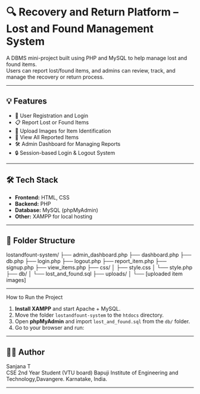 # 🔍 Recovery and Return Platform – Lost and Found Management System

A DBMS mini-project built using PHP and MySQL to help manage lost and found items.  
Users can report lost/found items, and admins can review, track, and manage the recovery or return process.

---

## 💡 Features

- 👤 User Registration and Login
- 📋 Report Lost or Found Items
- 📸 Upload Images for Item Identification
- 📂 View All Reported Items
- 🛠️ Admin Dashboard for Managing Reports
- 🔒 Session-based Login & Logout System

---

## 🛠️ Tech Stack

- **Frontend:** HTML, CSS
- **Backend:** PHP
- **Database:** MySQL (phpMyAdmin)
- **Other:** XAMPP for local hosting

---

## 📁 Folder Structure

lostandfount-system/
├── admin_dashboard.php
├── dashboard.php
├── db.php
├── login.php
├── logout.php
├── report_item.php
├── signup.php
├── view_items.php
├── css/
│ ├── style.css
│ └── style.php
├── db/
│ └── lost_and_found.sql
├── uploads/
│ └── [uploaded item images]


---

 How to Run the Project

1. **Install XAMPP** and start Apache + MySQL.
2. Move the folder `lostandfount-system` to the `htdocs` directory.
3. Open **phpMyAdmin** and import `lost_and_found.sql` from the `db/` folder.
4. Go to your browser and run:  


---

## 👨‍💻 Author

Sanjana T  
CSE 2nd Year Student (VTU board)
Bapuji Institute of Engineering and Technology,Davangere.
Karnatake, India.

---

